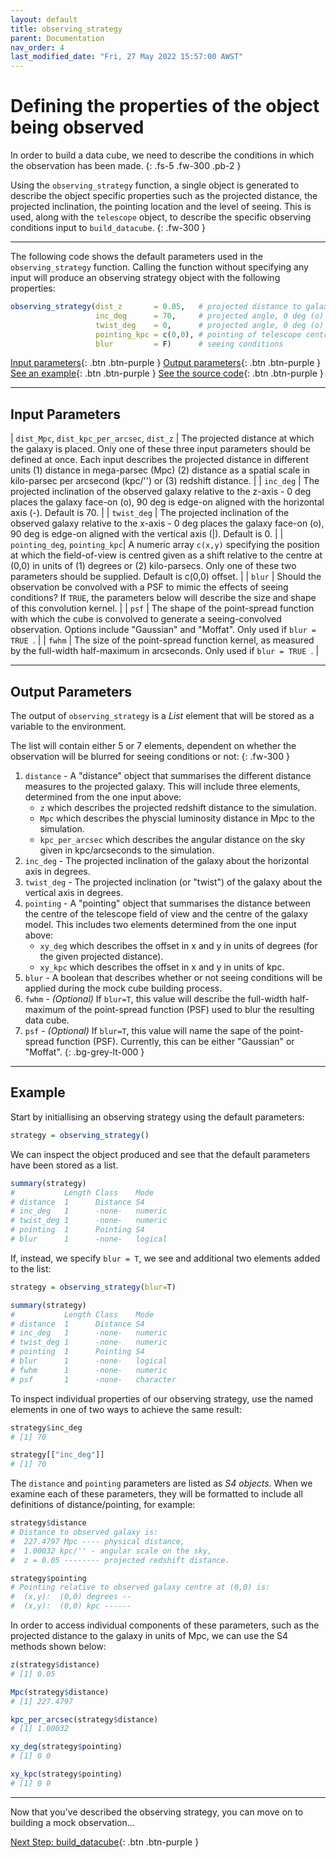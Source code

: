 ```yaml
---
layout: default
title: observing_strategy
parent: Documentation
nav_order: 4
last_modified_date: "Fri, 27 May 2022 15:57:00 AWST"
---
```


# Defining the properties of the object being observed

In order to build a data cube, we need to describe the conditions in which the observation has been made. 
{: .fs-5 .fw-300 .pb-2 }

Using the ``observing_strategy`` function, a single object is generated to describe the object specific properties such as the projected distance, the projected inclination, the pointing location and the level of seeing. This is used, along with the `telescope` object, to describe the specific observing conditions input to `build_datacube`. 
{: .fw-300 }

---

The following code shows the default parameters used in the `observing_strategy` function. Calling the function without specifying any input will produce an observing strategy object with the following properties:

```R
observing_strategy(dist_z       = 0.05,   # projected distance to galaxy model
                   inc_deg      = 70,     # projected angle, 0 deg (o) face on, 90 deg (-) edge on
                   twist_deg    = 0,      # projected angle, 0 deg (o) face on, 90 deg (|) edge on 
                   pointing_kpc = c(0,0), # pointing of telescope centre relative to galaxy centre
                   blur         = F)      # seeing conditions
```

[Input parameters](#input-parameters){: .btn .btn-purple }
[Output parameters](#output-parameters){: .btn .btn-purple }
[See an example](#example){: .btn .btn-purple }
[See the source code](https://github.com/kateharborne/SimSpin/blob/d020398fb66274443bb2f70ea1fdd8346c4476ae/R/observing_strategy.R#L56){: .btn .btn-purple }

---

## Input Parameters

| `dist_Mpc`, `dist_kpc_per_arcsec`, `dist_z` | The projected distance at which the galaxy is placed. Only one of these three input parameters should be defined at once. Each input describes the projected distance in different units (1) distance in mega-parsec (Mpc) (2) distance as a spatial scale in kilo-parsec per arcsecond (kpc/'') or (3) redshift distance.  |
| `inc_deg`  | The projected inclination of the observed galaxy relative to the z-axis - 0 deg places the galaxy face-on (o), 90 deg is edge-on aligned with the horizontal axis (-). Default is 70. |
| `twist_deg` | The projected inclination of the observed galaxy relative to the x-axis - 0 deg places the galaxy face-on (o), 90 deg is edge-on aligned with the vertical axis (\|). Default is 0.   |
| `pointing_deg`, `pointing_kpc`|  A numeric array `c(x,y)` specifying the position at which the field-of-view is centred given as a shift relative to the centre at (0,0) in units of (1) degrees or (2) kilo-parsecs. Only one of these two parameters should be supplied. Default is c(0,0) offset. |
| `blur` | Should the observation be convolved with a PSF to mimic the effects of seeing conditions? If `TRUE`, the parameters below will describe the size and shape of this convolution kernel. |
| `psf` | The shape of the point-spread function with which the cube is convolved to generate a seeing-convolved observation. Options include "Gaussian" and "Moffat". Only used if `blur = TRUE `. |
| `fwhm` | The size of the point-spread function kernel, as measured by the full-width half-maximum in arcseconds. Only used if `blur = TRUE `. |

---

## Output Parameters

The output of `observing_strategy` is a *List* element that will be stored as a variable to the environment. 

The list will contain either 5 or 7 elements, dependent on whether the observation will be blurred for seeing conditions or not:
{: .fw-300 }

1. `distance` - A "distance" object that summarises the different distance measures to the projected galaxy. This will include three elements, determined from the one input above:
    - `z` which describes the projected redshift distance to the simulation.
    - `Mpc` which describes the physcial luminosity distance in Mpc to the simulation.
    - `kpc_per_arcsec` which describes the angular distance on the sky given in kpc/arcseconds to the simulation.
1. `inc_deg` - The projected inclination of the galaxy about the horizontal axis in degrees.
1. `twist_deg` - The projected inclination (or "twist") of the galaxy about the vertical axis in degrees.
1. `pointing` - A "pointing" object that summarises the distance between the centre of the telescope field of view and the centre of the galaxy model. This includes two elements determined from the one input above:
    - `xy_deg` which describes the offset in x and y in units of degrees (for the given projected distance).
    - `xy_kpc` which describes the offset in x and y in units of kpc. 
1. `blur` - A boolean that describes whether or not seeing conditions will be applied during the mock cube building process. 
1. `fwhm` - *(Optional)* If `blur=T`, this value will describe the full-width half-maximum of the point-spread function (PSF) used to blur the resulting data cube. 
1. `psf` - *(Optional)* If `blur=T`, this value will name the sape of the point-spread function (PSF). Currently, this can be either "Gaussian" or "Moffat". 
{: .bg-grey-lt-000 }
---

## Example

Start by initiallising an observing strategy using the default parameters:

```R
strategy = observing_strategy()
```

We can inspect the object produced and see that the default parameters have been stored as a list.

```R
summary(strategy)
#           Length Class    Mode   
# distance  1      Distance S4     
# inc_deg   1      -none-   numeric
# twist_deg 1      -none-   numeric
# pointing  1      Pointing S4     
# blur      1      -none-   logical
``` 

If, instead, we specify `blur = T`, we see and additional two elements added to the list:

```R
strategy = observing_strategy(blur=T)

summary(strategy)
#           Length Class    Mode   
# distance  1      Distance S4     
# inc_deg   1      -none-   numeric
# twist_deg 1      -none-   numeric
# pointing  1      Pointing S4     
# blur      1      -none-   logical
# fwhm      1      -none-   numeric
# psf       1      -none-   character
```

To inspect individual properties of our observing strategy, use the named elements in one of two ways to achieve the same result:

```R
strategy$inc_deg
# [1] 70

strategy[["inc_deg"]]
# [1] 70
```

The `distance` and `pointing` parameters are listed as *S4 objects*. When we examine each of these parameters, they will be formatted to include all definitions of distance/pointing, for example:

```R
strategy$distance
# Distance to observed galaxy is:
#  227.4797 Mpc ---- physical distance,
#  1.00032 kpc/'' - angular scale on the sky,
#  z = 0.05 -------- projected redshift distance.

strategy$pointing
# Pointing relative to observed galaxy centre at (0,0) is:
#  (x,y):  (0,0) degrees -- 
#  (x,y):  (0,0) kpc ------ 

```

In order to access individual components of these parameters, such as the projected distance to the galaxy in units of Mpc, we can use the S4 methods shown below:

```R
z(strategy$distance)
# [1] 0.05

Mpc(strategy$distance)
# [1] 227.4797

kpc_per_arcsec(strategy$distance)
# [1] 1.00032

xy_deg(strategy$pointing)
# [1] 0 0

xy_kpc(strategy$pointing)
# [1] 0 0

```

---

Now that you've described the observing strategy, you can move on to building a mock observation...

[Next Step: build_datacube](build_datacube.markdown){: .btn .btn-purple }